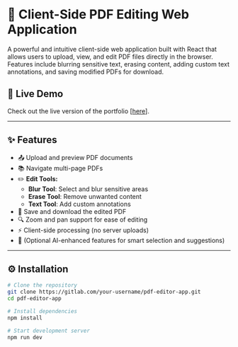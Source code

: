 # 📄 Client-Side PDF Editing Web Application

A powerful and intuitive client-side web application built with React that allows users to upload, view, and edit PDF files directly in the browser. Features include blurring sensitive text, erasing content, adding custom text annotations, and saving modified PDFs for download.

## 🚀 Live Demo

Check out the live version of the portfolio [[here](https://pdf-editor-shivam-kumar-sahs-projects.vercel.app/)].

---

## ✨ Features

- 📤 Upload and preview PDF documents
- 📚 Navigate multi-page PDFs
- ✏️ **Edit Tools:**
  - **Blur Tool**: Select and blur sensitive areas
  - **Erase Tool**: Remove unwanted content
  - **Text Tool**: Add custom annotations
- 💾 Save and download the edited PDF
- 🔍 Zoom and pan support for ease of editing
- ⚡ Client-side processing (no server uploads)
- 🧠 (Optional AI-enhanced features for smart selection and suggestions)

---

## ⚙️ Installation

```bash
# Clone the repository
git clone https://gitlab.com/your-username/pdf-editor-app.git
cd pdf-editor-app

# Install dependencies
npm install

# Start development server
npm run dev
